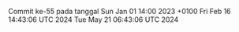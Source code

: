Commit ke-55 pada tanggal Sun Jan 01 14:00 2023 +0100
Fri Feb 16 14:43:06 UTC 2024
Tue May 21 06:43:06 UTC 2024
